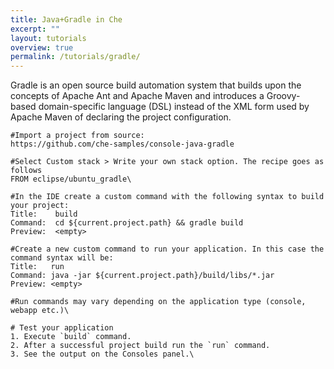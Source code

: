 ```yaml
---
title: Java+Gradle in Che
excerpt: ""
layout: tutorials
overview: true
permalink: /tutorials/gradle/
---
```

Gradle is an open source build automation system that builds upon the concepts of Apache Ant and Apache Maven and introduces a Groovy-based domain-specific language (DSL) instead of the XML form used by Apache Maven of declaring the project configuration.
```text  
#Import a project from source:
https://github.com/che-samples/console-java-gradle

#Select Custom stack > Write your own stack option. The recipe goes as follows
FROM eclipse/ubuntu_gradle\
```

```text  
#In the IDE create a custom command with the following syntax to build your project: 
Title:    build
Command:  cd ${current.project.path} && gradle build
Preview:  <empty>

#Create a new custom command to run your application. In this case the command syntax will be: 
Title:   run
Command: java -jar ${current.project.path}/build/libs/*.jar
Preview: <empty>

#Run commands may vary depending on the application type (console, webapp etc.)\
```

```text  
# Test your application
1. Execute `build` command.
2. After a successful project build run the `run` command.
3. See the output on the Consoles panel.\
```

